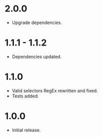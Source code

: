 # 2.0.0
- Upgrade dependencies.

# 1.1.1 - 1.1.2
- Dependencies updated.

# 1.1.0
- Valid selectors RegEx rewritten and fixed.
- Tests added.

# 1.0.0
- Initial release.
